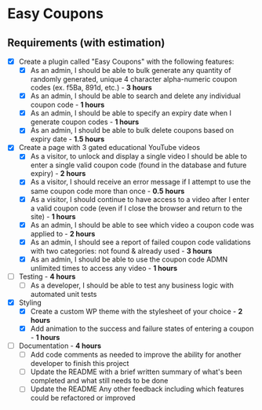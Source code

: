 # Easy Coupons

## Requirements (with estimation)


- [x] Create a plugin called "Easy Coupons" with the following features:
  - [x] As an admin, I should be able to bulk generate any quantity of randomly generated, unique 4 character alpha-numeric coupon codes (ex. f5Ba, 891d, etc.) - **3 hours**
  - [x] As an admin, I should be able to search and delete any individual coupon code - **1 hours**
  - [x] As an admin, I should be able to specify an expiry date when I generate coupon codes  - **1 hours**
  - [x] As an admin, I should be able to bulk delete coupons based on expiry date  - **1.5 hours**
- [x] Create a page with 3 gated educational YouTube videos
  - [x] As a visitor, to unlock and display a single video I should be able to enter a single valid coupon code (found in the database and future expiry) - **2 hours**
  - [x] As a visitor, I should receive an error message if I attempt to use the same coupon code more than once - **0.5 hours**
  - [x] As a visitor, I should continue to have access to a video after I enter a valid coupon code (even if I close the browser and return to the site) - **1 hours**
  - [x] As an admin, I should be able to see which video a coupon code was applied to - **2 hours**
  - [x] As an admin, I should see a report of failed coupon code validations with two categories: not found & already used  - **3 hours**
  - [x] As an admin, I should be able to use the coupon code ADMN unlimited times to access any video  - **1 hours**
- [ ] Testing - **4 hours**
  - [ ] As a developer, I should be able to test any business logic with automated unit tests
- [x] Styling
  - [x] Create a custom WP theme with the stylesheet of your choice - **2 hours**
  - [x] Add animation to the success and failure states of entering a coupon - **1 hours**
- [ ] Documentation - **4 hours**
  - [ ] Add code comments as needed to improve the ability for another developer to finish this project
  - [ ] Update the README with a brief written summary of what's been completed and what still needs to be done
  - [ ] Update the README Any other feedback including which features could be refactored or improved